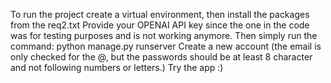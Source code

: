 To run the project create a virtual environment, then install the packages from the req2.txt
Provide your OPENAI API key since the one in the code was for testing purposes and is not working anymore.
Then simply run the command:
python manage.py runserver
Create a new account (the email is only checked for the @, but the passwords should be at least 8 character and not following numbers or letters.)
Try the app :)
